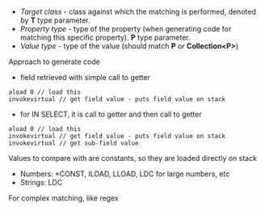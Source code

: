 

* *Target class* - class against which the matching is performed, denoted by **T** type parameter.
* *Property type* - type of the property (when generating code for matching this specific property). **P** type parameter.
* *Value type* - type of the value (should match **P** _or_ **Collection\<P\>**) 

Approach to generate code

- field retrieved with simple call to getter
```
aload 0 // load this
invokevirtual // get field value - puts field value on stack 
```
- for IN SELECT, it is call to getter and then call to getter
   
```        
aload 0 // load this
invokevirtual // get field value - puts field value on stack 
invokevirtual // get sub-field value
```

Values to compare with are constants, so they are loaded directly on stack
    
- Numbers: *CONST, ILOAD, LLOAD, LDC for large numbers, etc
- Strings: LDC

For complex matching, like regex 

    
    